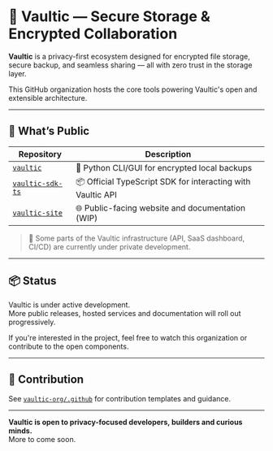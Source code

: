 # 🏢 Vaultic — Secure Storage & Encrypted Collaboration

**Vaultic** is a privacy-first ecosystem designed for encrypted file storage, secure backup, and seamless sharing — all with zero trust in the storage layer.

This GitHub organization hosts the core tools powering Vaultic's open and extensible architecture.

---

## 🚀 What’s Public

| Repository              | Description |
|-------------------------|-------------|
| [`vaultic`](https://github.com/vaultic-org/vaultic)             | 🐍 Python CLI/GUI for encrypted local backups |
| [`vaultic-sdk-ts`](https://github.com/vaultic-org/vaultic-sdk-ts) | 📦 Official TypeScript SDK for interacting with Vaultic API |
| [`vaultic-site`](https://github.com/vaultic-org/vaultic-site)   | 🌐 Public-facing website and documentation (WIP) |

> 🛑 Some parts of the Vaultic infrastructure (API, SaaS dashboard, CI/CD) are currently under private development.

---

## 📦 Status

Vaultic is under active development.  
More public releases, hosted services and documentation will roll out progressively.

If you're interested in the project, feel free to watch this organization or contribute to the open components.

---

## 👷 Contribution

See [`vaultic-org/.github`](https://github.com/vaultic-org/.github) for contribution templates and guidance.

---

**Vaultic is open to privacy-focused developers, builders and curious minds.**  
More to come soon.

